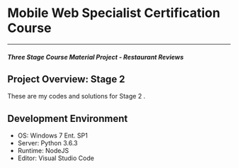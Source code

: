 # Mobile Web Specialist Certification Course
---
#### _Three Stage Course Material Project - Restaurant Reviews_

## Project Overview: Stage 2

These are my codes and solutions for Stage 2 .


## Development Environment
- OS: Windows 7 Ent. SP1
- Server: Python 3.6.3
- Runtime: NodeJS 
- Editor: Visual Studio Code



